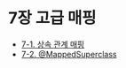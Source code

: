 # 7장 고급 매핑   
- [7-1. 상속 관계 매핑](7-1.%EC%83%81%EC%86%8D%20%EA%B4%80%EA%B3%84%20%EB%A7%A4%ED%95%91.md)
- [7-2. @MappedSuperclass](7-2.%40MappedSuperclass.md)